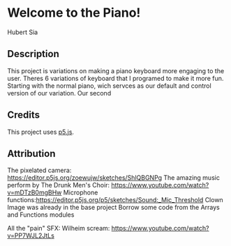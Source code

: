 # Welcome to the Piano!

Hubert Sia

[View this project online]: https://hubertsia.github.io/cart253/topics/assignments/var-jam/

## Description

This project is variations on making a piano keyboard more engaging to the user. Theres 6 variations of keyboard that I programed to make it more fun.
Starting with the normal piano, wich servces as our default and control version of our variation. 
Our second

## Credits

This project uses [p5.js](https://p5js.org).


## Attribution

The pixelated camera: https://editor.p5js.org/zoewujw/sketches/ShlQBGNPg
The amazing music perform by The Drunk Men's Choir: https://www.youtube.com/watch?v=mDTzB0mgBHw
Microphone functions:https://editor.p5js.org/p5/sketches/Sound:_Mic_Threshold
Clown Image was already in the base project
Borrow some code from the Arrays and Functions modules

All the "pain" SFX: 
Wilheim scream: https://www.youtube.com/watch?v=PP7WJL2JtLs

 

